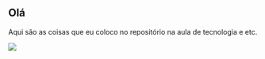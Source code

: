 ## Olá 

Aqui são as coisas que eu coloco no repositório na aula de tecnologia e etc. 

![](https://media.tenor.com/t04mROkPf84AAAAM/harry-potter.gif)













